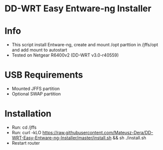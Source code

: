 # DD-WRT Easy Entware-ng Installer

# Info
  - This script install Entware-ng, create and mount /opt parttion in /jffs/opt and add mount to autostart
  - Tested on Netgear R6400v2 (DD-WRT v3.0-r40559)

# USB Requirements
 - Mounted JFFS partition
 - Optional SWAP partition

# Installation
 - Run: cd /jffs    
 - Run: curl -kLO https://raw.githubusercontent.com/Mateusz-Dera/DD-WRT-Easy-Entware-ng-Installer/master/install.sh && sh ./install.sh
 - Restart router
